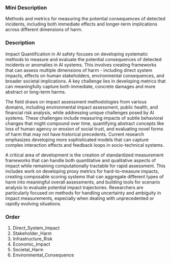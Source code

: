 ### Mini Description

Methods and metrics for measuring the potential consequences of detected incidents, including both immediate effects and longer-term implications across different dimensions of harm.

### Description

Impact Quantification in AI safety focuses on developing systematic methods to measure and evaluate the potential consequences of detected incidents or anomalies in AI systems. This involves creating frameworks that can assess multiple dimensions of harm - including direct system impacts, effects on human stakeholders, environmental consequences, and broader societal implications. A key challenge lies in developing metrics that can meaningfully capture both immediate, concrete damages and more abstract or long-term harms.

The field draws on impact assessment methodologies from various domains, including environmental impact assessment, public health, and financial risk analysis, while addressing unique challenges posed by AI systems. These challenges include measuring impacts of subtle behavioral changes that might compound over time, quantifying abstract concepts like loss of human agency or erosion of social trust, and evaluating novel forms of harm that may not have historical precedents. Current research emphasizes developing more sophisticated models that can capture complex interaction effects and feedback loops in socio-technical systems.

A critical area of development is the creation of standardized measurement frameworks that can handle both quantitative and qualitative aspects of impact while remaining computationally tractable for rapid assessment. This includes work on developing proxy metrics for hard-to-measure impacts, creating composable scoring systems that can aggregate different types of harm into meaningful overall assessments, and building tools for scenario analysis to evaluate potential impact trajectories. Researchers are particularly focused on methods for handling uncertainty and ambiguity in impact measurements, especially when dealing with unprecedented or rapidly evolving situations.

### Order

1. Direct_System_Impact
2. Stakeholder_Harm
3. Infrastructure_Risk
4. Economic_Impact
5. Societal_Harm
6. Environmental_Consequence
